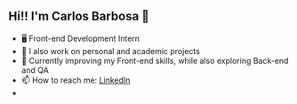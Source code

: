## Hi!! I'm Carlos Barbosa 👋

- 🖥️ Front-end Development Intern 
- 🔭 I also work on personal and academic projects  
- 🌱 Currently improving my Front-end skills, while also exploring Back-end and QA  
- 📫 How to reach me: [LinkedIn](https://www.linkedin.com/in/carlos-barbosa-7b9758260/)
- 

